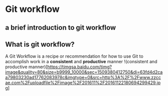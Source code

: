 # Git workflow
## a brief introduction to git workflow
## What is git workflow?
A Git Workflow is a recipe or recommendation for how to use Git to accomplish work in a **consistent** and **productive** manner
!(consistent and productive manner)[https://timgsa.baidu.com/timg?image&quality=80&size=b9999_10000&sec=1509380412750&di=63fd4d2caa79803230ad17762083978c&imgtype=0&src=http%3A%2F%2Fwww.zzccae.com%2Fuploadfile%2Fimage%2F201611%2F20161122180694299429.jpg]
